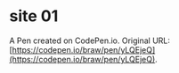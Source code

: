 # site 01

A Pen created on CodePen.io. Original URL: [https://codepen.io/braw/pen/yLQEjeQ](https://codepen.io/braw/pen/yLQEjeQ).

